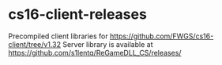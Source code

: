 # cs16-client-releases
Precompiled client libraries for https://github.com/FWGS/cs16-client/tree/v1.32
Server library is available at https://github.com/s1lentq/ReGameDLL_CS/releases/
